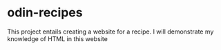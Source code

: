 # odin-recipes
This project entails creating a website for a recipe.
I will demonstrate my knowledge of HTML in this website